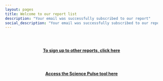 ```yaml
---
layout: pages
title: Welcome to our report list
description: "Your email was successfully subscribed to our report"
social_description: "Your email was successfully subscribed to our report"
---
```


<style>
h4{
text-align:center;
margin-top: 60px
}
</style>

#### [To sign up to other reports, click here](reports)

#### [Access the Science Pulse tool here](app)
